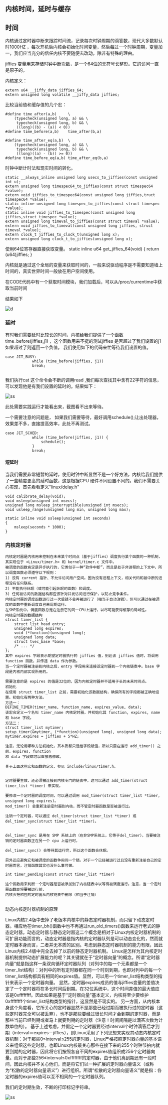 ## 内核时间，延时与缓存

## 时间

内核通过定时器中断来跟踪时间流，记录每次时钟周期的滴答数，现代大多数默认时1000HZ ，每次开机后内核会初始化时间变量，然后每过一个时钟周期，变量加一，我们应当充分的信任内核不要随便去改动，除非有特殊的理由。

jiffies 变量用来存储时钟中断次数，是一个64位的无符号长整形。它的访问一直是原子的。

内核定义：

```
extern u64 __jiffy_data jiffies_64;
extern unsigned long volatile __jiffy_data jiffies;

```

比较当前值和缓存值的几个宏：

```
#define time_after(a,b)		\
	(typecheck(unsigned long, a) && \
	 typecheck(unsigned long, b) && \
	 ((long)((b) - (a)) < 0))
#define time_before(a,b)	time_after(b,a)

#define time_after_eq(a,b)	\
	(typecheck(unsigned long, a) && \
	 typecheck(unsigned long, b) && \
	 ((long)((a) - (b)) >= 0))
#define time_before_eq(a,b)	time_after_eq(b,a)

```
时钟中断计时法和现实时间的转化。

```
static __always_inline unsigned long usecs_to_jiffies(const unsigned int u);
extern unsigned long timespec64_to_jiffies(const struct timespec64 *value);
extern void jiffies_to_timespec64(const unsigned long jiffies,truct timespec64 *value);
static inline unsigned long timespec_to_jiffies(const struct timespec *value);
static inline void jiffies_to_timespec(const unsigned long jiffies,struct timespec *value);
extern unsigned long timeval_to_jiffies(const struct timeval *value);
extern void jiffies_to_timeval(const unsigned long jiffies, struct timeval *value);
extern clock_t jiffies_to_clock_t(unsigned long x);
extern unsigned long clock_t_to_jiffies(unsigned long x);
```

使用64位寄存器直接获取变量。
static inline u64 get_jiffies_64(void)
{
	return (u64)jiffies;
}



内核就是通过这个全局的变量来获取时间的，一般来说驱动程序是不需要知道墙上时间的，真实世界时间一般放在用户空间使用。

在CODE代码中有一个获取时间模块，我们加载后，可以从/proc/currentime中获取当前时间 
 
结果如下

![d](./image/ss.png)

### 延时

有时我们需要延时比较长的时间，内核给我们提供了一个函数time_before(jiffies,j1) ，这个函数用来不挺的测试jiffies 是否超过了我们设置的j1如果超过了则返回一个负值。
我们使用如下的代码来忙等待我们设置的值。


```
case JIT_BUSY:
			while (time_before(jiffies, j1))
			break;
			
```

我们执行cat 这个命令会不断的调用read ,我们每次查找其中含有22字符的信息，可以发现他是有我们设置的延时的。结果如下：

![ss](./image/sss.png)

此处需要实践运行才能看出来，截图看不出来等待。


一个需要注意的问题是， 如果我们需要等待，最好调用schedule();让出处理器，效果差不多，直接提高效率，此处不再测试。

```
case JIT_SCHED:
			while (time_before(jiffies, j1)) {
				schedule();
			}
			break;
```


####  短延时

当我们需要非常短暂的延时，使用时钟中断显然不是一个好方法，内核给我们提供了一些精度更高的延时函数，这是根据CPU 硬件不同设置不同的。我们不需要关心实现，首先看看定义"linux/delay.h"

```
void calibrate_delay(void);
void msleep(unsigned int msecs);
unsigned long msleep_interruptible(unsigned int msecs);
void usleep_range(unsigned long min, unsigned long max);

static inline void ssleep(unsigned int seconds)
{
	msleep(seconds * 1000);
}
```


### 内核定时器

```
内核定时器是内核用来控制在未来某个时间点（基于jiffies）调度执行某个函数的一种机制，其实现位于 <Linux/timer.h> 和 kernel/timer.c 文件中。
被调度的函数肯定是异步执行的，它类似于一种“软件中断”，而且是处于非进程的上下文中，所以调度函数必须遵守以下规则：
1) 没有 current 指针、不允许访问用户空间。因为没有进程上下文，相关代码和被中断的进程没有任何联系。
2) 不能执行休眠（或可能引起休眠的函数）和调度。
3) 任何被访问的数据结构都应该针对并发访问进行保护，以防止竞争条件。
内核定时器的调度函数运行过一次后就不会再被运行了（相当于自动注销），但可以通过在被调度的函数中重新调度自己来周期运行。
在SMP系统中，调度函数总是在注册它的同一CPU上运行，以尽可能获得缓存的局域性。
内核定时器的数据结构
struct timer_list {
    struct list_head entry;
    unsigned long expires;
    void (*function)(unsigned long);
    unsigned long data;
    struct tvec_base *base;
    /* ... */
};
其中 expires 字段表示期望定时器执行的 jiffies 值，到达该 jiffies 值时，将调用 function 函数，并传递 data 作为参数。
当一个定时器被注册到内核之后，entry 字段用来连接该定时器到一个内核链表中。base 字段是内核内部实现所用的。

需要注意的是 expires 的值是32位的，因为内核定时器并不适用于长的未来时间点。
初始化
在使用 struct timer_list 之前，需要初始化该数据结构，确保所有的字段都被正确地设置。初始化有两种方法。
方法一：
DEFINE_TIMER(timer_name, function_name, expires_value, data);
该宏会定义一个名叫 timer_name 内核定时器，并初始化其 function, expires, name 和 base 字段。
方法二：
struct timer_list mytimer;
setup_timer(&mytimer, (*function)(unsigned long), unsigned long data);
mytimer.expires = jiffies + 5*HZ;

注意，无论用哪种方法初始化，其本质都只是给字段赋值，所以只要在运行 add_timer() 之前，expires, function 
和 data 字段都可以直接再修改。

关于上面这些宏和函数的定义，参见 include/linux/timer.h。
 

定时器要生效，还必须被连接到内核专门的链表中，这可以通过 add_timer(struct timer_list *timer) 来实现。

要修改一个定时器的调度时间，可以通过调用 mod_timer(struct timer_list *timer, unsigned long expires)。
mod_timer() 会重新注册定时器到内核，而不管定时器函数是否被运行过。

注销一个定时器，可以通过 del_timer(struct timer_list *timer) 或 del_timer_sync(struct timer_list *timer)。


del_timer_sync 是用在 SMP 系统上的（在非SMP系统上，它等于del_timer），当要被注销的定时器函数正在另一个 cpu 上运行时，

del_timer_sync() 会等待其运行完，所以这个函数会休眠。

另外还应避免它和被调度的函数争用同一个锁。对于一个已经被运行过且没有重新注册自己的定时器而言，注销函数其实也没什么事可做。

int timer_pending(const struct timer_list *timer)

这个函数用来判断一个定时器是否被添加到了内核链表中以等待被调度运行。注意，当一个定时器函数即将要被运行前，
内核会把相应的定时器从内核链表中删除（相当于注销）
 
```

动态内核定时器机制的原理

Linux内核2.4版中去掉了老版本内核中的静态定时器机制，而只留下动态定时器。相应地在timer_bh()函数中也不再通过run_old_timers()函数来运行老式的静态定时器。动态定时器与静态定时器这二个概念是相对于Linux内核定时器机制的可扩展功能而言的，动态定时器是指内核的定时器队列是可以动态变化的，然而就定时器本身而言，二者并无本质的区别。考虑到静态定时器机制的能力有限，因此Linux内核2.4版中完全去掉了以前的静态定时器机制。 
Linux是怎样为其内核定时器机制提供动态扩展能力的呢？其关键就在于“定时器向量”的概念。所谓“定时器向量”就是指这样一条双向循环定时器队列（对列中的每一个元素都是一个timer_list结构）：对列中的所有定时器都在同一个时刻到期，也即对列中的每一个timer_list结构都具有相同的expires值。显然，可以用一个timer_list结构类型的指针来表示一个定时器向量。 
显然，定时器expires成员的值与jiffies变量的差值决定了一个定时器将在多长时间后到期。在32位系统中，这个时间差值的最大值应该是0xffffffff。因此如果是基于“定时器向量”基本定义，内核将至少要维护0xffffffff个timer_list结构类型的指针，这显然是不现实的。 
另一方面，从内核本身这个角度看，它所关心的定时器显然不是那些已经过期而被执行过的定时器（这些定时器完全可以被丢弃），也不是那些要经过很长时间才会到期的定时器，而是那些当前已经到期或者马上就要到期的定时器（注意！时间间隔是以滴答次数为计数单位的）。 
基于上述考虑，并假定一个定时器要经过interval个时钟滴答后才到期（interval＝expires－jiffies），则Linux采用了下列思想来实现其动态内核定时器机制：对于那些0≤interval≤255的定时器，Linux严格按照定时器向量的基本语义来组织这些定时器，也即Linux内核最关心那些在接下来的255个时钟节拍内就要到期的定时器，因此将它们按照各自不同的expires值组织成256个定时器向量。而对于那些256≤interval≤0xffffffff的定时器，由于他们离到期还有一段时间，因此内核并不关心他们，而是将它们以一种扩展的定时器向量语义（或称为“松散的定时器向量语义”）进行组织。所谓“松散的定时器向量语义”就是指：各定时器的expires值可以互不相同的一个定时器队列。 


我们的定时期生效，不断的打印标记字符串。

![ss](./image/sd.png)

